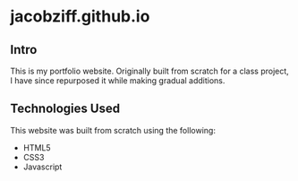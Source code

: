 # jacobziff.github.io

## Intro

This is my portfolio website. Originally built from scratch for a class project, I have since repurposed it while making gradual additions.

## Technologies Used

This website was built from scratch using the following:

- HTML5
- CSS3
- Javascript
